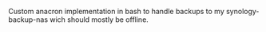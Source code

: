 Custom anacron implementation in bash to handle backups to my synology-backup-nas wich should mostly be offline.

